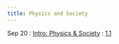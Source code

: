 ```yaml
---
title: Physics and Society
---
```


Sep 20
: [Intro: Physics & Society](/announcements/#physics-and-human-society)
  : [1.1](/23-24/1Q/physics-society/notes.pdf)
